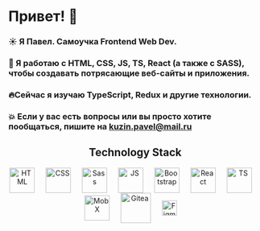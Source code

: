 # Привет! 👋

### ☀️ Я Павел. Самоучка Frontend Web Dev.

### 💚 Я работаю с HTML, CSS, JS, TS, React (а также с SASS), чтобы создавать потрясающие веб-сайты и приложения.

### 🔥Сейчас я изучаю TypeScript, Redux и другие технологии.

### 💥 Если у вас есть вопросы или вы просто хотите пообщаться, пишите на kuzin.pavel@mail.ru

<h2 align="center">Technology Stack</h2>

<p align="center">
<img align="center" style={margin-left: "30px"} alt="HTML" width="50px" src="https://user-images.githubusercontent.com/42185328/140605686-f37da84d-9b7b-4fdd-8b22-f52160d3817d.png" />&nbsp;&emsp;
<img align="center" alt="CSS" width="50px" src="https://user-images.githubusercontent.com/42185328/140605712-1b028b68-aad1-41ef-a868-94df3073716e.png" />&nbsp;&emsp; 
<img align="center" alt="Sass" width="50px" src="https://user-images.githubusercontent.com/42185328/140605966-f5ca001e-d4a3-4498-b3e4-021cb52ceda2.png" />&nbsp;&emsp;   
<img align="center" alt="JS" width="50px" src="https://user-images.githubusercontent.com/42185328/140605745-29b0ca52-240d-4fe4-b8f9-61771fd63521.png" />&nbsp;&emsp;
<img align="center" alt="Bootstrap" width="50px" src="https://user-images.githubusercontent.com/42185328/140606363-b2372114-b573-4691-8a0a-6233f1574308.png" />&nbsp;&emsp; 
<img align="center" alt="React" width="50px" src="https://user-images.githubusercontent.com/42185328/140605732-e9ae7ef8-4506-4ca4-b72c-fefc9cc28929.png" />&nbsp;&emsp;
<img align="center" alt="TS" width="50px" src="https://user-images.githubusercontent.com/42185328/140605789-d1be3679-13be-4085-9aaf-825f25ea4b4a.png" />&nbsp;&emsp;
<img align="center" alt="MobX" width="50px" src="https://user-images.githubusercontent.com/42185328/140605838-44d4d713-93be-43f0-9881-68c9dcff136d.png" />&nbsp;&emsp;
<img align="center" alt="Gitea" width="60px" src="https://user-images.githubusercontent.com/42185328/140606072-5c5120c5-a181-4de7-b26e-ed4987fa6de1.png" />&nbsp;&emsp;
<img align="center" alt="Figma" width="30px" src="https://user-images.githubusercontent.com/42185328/140606033-235d28fe-46d3-4fdb-a9b9-dff36f3fa3a7.png" />&nbsp;&emsp;
</p>
